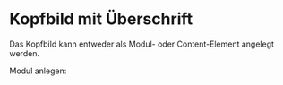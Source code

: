 # Kopfbild mit Überschrift

Das Kopfbild kann entweder als Modul- oder Content-Element angelegt werden.

Modul anlegen: